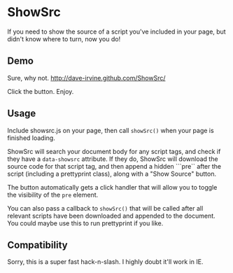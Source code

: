 ShowSrc
=======

If you need to show the source of a script you've included in your page, but
didn't know where to turn, now you do!

Demo
----

Sure, why not. http://dave-irvine.github.com/ShowSrc/

Click the button. Enjoy.

Usage
-----

Include showsrc.js on your page, then call ```showSrc()``` when your page is
finished loading.

ShowSrc will search your document body for any script tags, and check if they
have a ```data-showsrc``` attribute. If they do, ShowSrc will download the
source code for that script tag, and then append a hidden ```pre`` after the
script (including a prettyprint class), along with a "Show Source" button.

The button automatically gets a click handler that will allow you to toggle
the visibility of the ```pre``` element.

You can also pass a callback to ```showSrc()``` that will be called after all
relevant scripts have been downloaded and appended to the document. You could
maybe use this to run prettyprint if you like.


Compatibility
-------------

Sorry, this is a super fast hack-n-slash. I highly doubt it'll work in IE.
